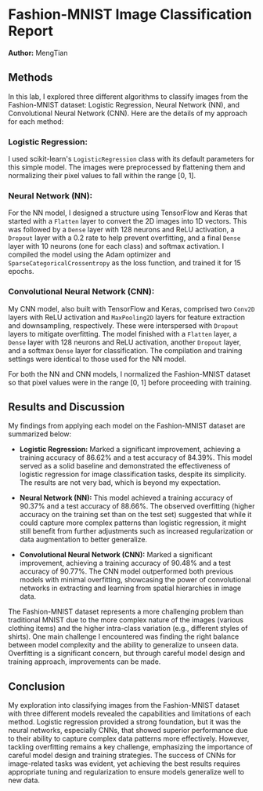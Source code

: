 # Fashion-MNIST Image Classification Report

**Author:** MengTian

## Methods

In this lab, I explored three different algorithms to classify images from the Fashion-MNIST dataset: Logistic Regression, Neural Network (NN), and Convolutional Neural Network (CNN). Here are the details of my approach for each method:

### Logistic Regression:
I used scikit-learn's `LogisticRegression` class with its default parameters for this simple model. The images were preprocessed by flattening them and normalizing their pixel values to fall within the range [0, 1].

### Neural Network (NN):
For the NN model, I designed a structure using TensorFlow and Keras that started with a `Flatten` layer to convert the 2D images into 1D vectors. This was followed by a `Dense` layer with 128 neurons and ReLU activation, a `Dropout` layer with a 0.2 rate to help prevent overfitting, and a final `Dense` layer with 10 neurons (one for each class) and softmax activation. I compiled the model using the Adam optimizer and `SparseCategoricalCrossentropy` as the loss function, and trained it for 15 epochs.

### Convolutional Neural Network (CNN):
My CNN model, also built with TensorFlow and Keras, comprised two `Conv2D` layers with ReLU activation and `MaxPooling2D` layers for feature extraction and downsampling, respectively. These were interspersed with `Dropout` layers to mitigate overfitting. The model finished with a `Flatten` layer, a `Dense` layer with 128 neurons and ReLU activation, another `Dropout` layer, and a softmax `Dense` layer for classification. The compilation and training settings were identical to those used for the NN model.

For both the NN and CNN models, I normalized the Fashion-MNIST dataset so that pixel values were in the range [0, 1] before proceeding with training.

## Results and Discussion

My findings from applying each model on the Fashion-MNIST dataset are summarized below:

- **Logistic Regression:** Marked a significant improvement, achieving a training accuracy of 86.62% and a test accuracy of 84.39%. This model served as a solid baseline and demonstrated the effectiveness of logistic regression for image classification tasks, despite its simplicity. The results are not very bad, which is beyond my expectation.

- **Neural Network (NN):** This model achieved a training accuracy of 90.37% and a test accuracy of 88.66%. The observed overfitting (higher accuracy on the training set than on the test set) suggested that while it could capture more complex patterns than logistic regression, it might still benefit from further adjustments such as increased regularization or data augmentation to better generalize.

- **Convolutional Neural Network (CNN):** Marked a significant improvement, achieving a training accuracy of 90.48% and a test accuracy of 90.77%. The CNN model outperformed both previous models with minimal overfitting, showcasing the power of convolutional networks in extracting and learning from spatial hierarchies in image data.

The Fashion-MNIST dataset represents a more challenging problem than traditional MNIST due to the more complex nature of the images (various clothing items) and the higher intra-class variation (e.g., different styles of shirts). One main challenge I encountered was finding the right balance between model complexity and the ability to generalize to unseen data. Overfitting is a significant concern, but through careful model design and training approach, improvements can be made.

## Conclusion

My exploration into classifying images from the Fashion-MNIST dataset with three different models revealed the capabilities and limitations of each method. Logistic regression provided a strong foundation, but it was the neural networks, especially CNNs, that showed superior performance due to their ability to capture complex data patterns more effectively. However, tackling overfitting remains a key challenge, emphasizing the importance of careful model design and training strategies. The success of CNNs for image-related tasks was evident, yet achieving the best results requires appropriate tuning and regularization to ensure models generalize well to new data.
